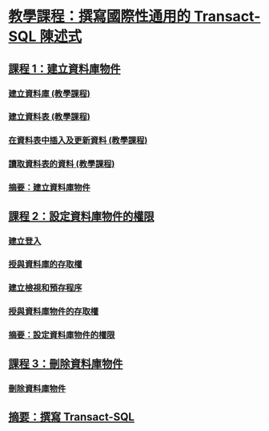 # [教學課程：撰寫國際性通用的 Transact-SQL 陳述式](tutorial-writing-transact-sql-statements.md)
## [課程 1：建立資料庫物件](lesson-1-creating-database-objects.md)
### [建立資料庫 (教學課程)](lesson-1-1-creating-a-database.md)
### [建立資料表 (教學課程)](lesson-1-2-creating-a-table.md)
### [在資料表中插入及更新資料 (教學課程)](lesson-1-3-inserting-and-updating-data-in-a-table.md)
### [讀取資料表的資料 (教學課程)](lesson-1-4-reading-the-data-in-a-table.md)
### [摘要：建立資料庫物件](lesson-1-5-summary-creating-database-objects.md)
## [課程 2：設定資料庫物件的權限](lesson-2-configuring-permissions-on-database-objects.md)
### [建立登入](lesson-2-1-creating-a-login.md)
### [授與資料庫的存取權](lesson-2-2-granting-access-to-a-database.md)
### [建立檢視和預存程序](lesson-2-3-creating-views-and-stored-procedures.md)
### [授與資料庫物件的存取權](lesson-2-4-granting-access-to-a-database-object.md)
### [摘要：設定資料庫物件的權限](lesson-2-5-summary-configuring-permissions-on-database-objects.md)
## [課程 3：刪除資料庫物件](lesson-3-1-deleting-database-objects.md)
### [刪除資料庫物件](lesson-3-deleting-database-objects.md)
## [摘要：撰寫 Transact-SQL](../tutorials/summary-writing-transact-sql.md)

